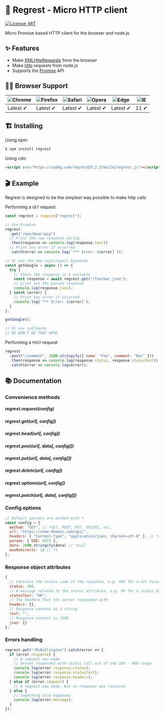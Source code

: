 # 🚀 Regrest - Micro HTTP client

[![License: MIT](https://img.shields.io/badge/License-MIT-blue.svg)](https://opensource.org/licenses/MIT)

Micro Promise based HTTP client for the browser and node.js

## ✨ Features

- Make [XMLHttpRequests](https://developer.mozilla.org/en-US/docs/Web/API/XMLHttpRequest) from the browser
- Make [http](http://nodejs.org/api/http.html) requests from node.js
- Supports the [Promise](https://developer.mozilla.org/en-US/docs/Web/JavaScript/Reference/Global_Objects/Promise) API

## 👍🏻 Browser Support

![Chrome](https://raw.github.com/alrra/browser-logos/master/src/chrome/chrome_48x48.png) | ![Firefox](https://raw.github.com/alrra/browser-logos/master/src/firefox/firefox_48x48.png) | ![Safari](https://raw.github.com/alrra/browser-logos/master/src/safari/safari_48x48.png) | ![Opera](https://raw.github.com/alrra/browser-logos/master/src/opera/opera_48x48.png) | ![Edge](https://raw.github.com/alrra/browser-logos/master/src/edge/edge_48x48.png) | ![IE](https://raw.github.com/alrra/browser-logos/master/src/archive/internet-explorer_9-11/internet-explorer_9-11_48x48.png) |
--- | --- | --- | --- | --- | --- |
Latest ✔ | Latest ✔ | Latest ✔ | Latest ✔ | Latest ✔ | 11 ✔ |

## 🏗 Installing

Using npm:

```bash
$ npm install regrest
```

Using cdn:

```html
<script src="https://unpkg.com/regrest@3.2.3/build/regrest.js"></script>
```

## 🎬 Example

Regrest is designed to be the simplest way possible to make http calls

Performing a `GET` request

```js
const regrest = require("regrest");

// Use Promise
regrest
  .get("/man/bear/pig")
  // Print the raw response string
  .then(response => console.log(response.text))
  // Print any error if occurred
  .catch(error => console.log(`*** Error: ${error}`));

// Or use the new async/await keywords
const getGoogle = async () => {
  try {
    // Store the response in a variable
    const response = await regrest.get("/foo/bar.json");
    // print out the parsed response
    console.log(response.json);
  } catch (error) {
    // Print any error if occurred
    console.log(`*** Error: ${error}`);
  }
};

getGoogle();

// Or use callbacks
// WE DON'T DO THAT HERE
```

Performing a `POST` request

```js
regrest
  .post("/comment", JSON.stringify({ name: "Foo", comment: "Bar" }))
  .then(response => console.log(response.status, response.statusText))
  .catch(error => console.log(error));
```

## 📚 Documentation

### Convenience methods

##### regrest.request(config)

##### regrest.get(url[, config])

##### regrest.head(url[, config])

##### regrest.post(url[, data[, config]])

##### regrest.put(url[, data[, config]])

##### regrest.delete(url[, config])

##### regrest.options(url[, config])

##### regrest.patch(url[, data[, config]])

### Config options

```js
// Default options are marked with *
const config = {
  method: "GET", // *GET, POST, PUT, DELETE, etc.
  url: "https://some-domain.com/api/",
  headers: { "Content-Type": "application/json; charset=utf-8" }, // *{}
  params: { UID: 9873 },
  data: JSON.stringify(data) // *null
  maxRedirects: 10 // *5
};
```

### Response object attributes

```js
{
  // Contains the status code of the response, e.g. 404 for a not found resource, 200 for a success
  status: 200,
  // A message related to the status attribute, e.g. OK for a status 200
  statusText: "OK",
  // The headers that the server responded with
  headers: {},
  // Response content as a string
  text: "",
  // Response content as JSON
  json: {}
};
```

### Errors handling

```js
regrest.get("/McNullington").catch(error => {
  if (error.response) {
    // A request was made
    // Server responded with status call out of the 200 - 400 range
    console.log(error.response.status);
    console.log(error.response.statusText);
    console.log(error.response.headers);
  } else if (error.request) {
    // A request was made, but no response was received
  } else {
    // Something else happened
    console.log(error.message);
  }
});
```
